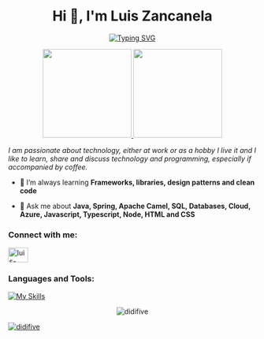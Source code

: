 <h1 align="center">
	Hi 👋, I'm Luis Zancanela
</h1>
<p align="center">
	<a href="https://git.io/typing-svg" target="_blank"><img src="https://readme-typing-svg.herokuapp.com?font=Comfortaa&size=22&duration=4749&pause=1250&color=5094F0&center=true&vCenter=true&lines=A+passionate+developer;who+loves+Java+and+Javascript;from+Brazil+to+World" alt="Typing SVG" /></a>
</p>

<div align="center">
	<a href="https://github.com/didifive">
		<img
		     height="180em"
		     src="https://github-readme-stats.vercel.app/api?username=didifive&show_icons=true&include_all_commits=true&count_private=true&theme=transparent"
		/>
		<img
		     height="180em"
		     src="https://github-readme-stats.vercel.app/api/top-langs/?username=didifive&layout=compact&langs_count=7&theme=transparent"
		/>
	</a>	  
</div>

_I am passionate about technology, either at work or as a hobby I live it and I like to learn, share and discuss technology and programming, especially if accompanied by coffee._

- 🌱 I’m always learning **Frameworks, libraries, design patterns and clean code**

- 💬 Ask me about **Java, Spring, Apache Camel, SQL, Databases, Cloud, Azure, Javascript, Typescript, Node, HTML and CSS**

### Connect with me:
<p align="left">
	<a href="https://linkedin.com/in/luis-carlos-zancanela" target="blank"><img align="center" src="https://raw.githubusercontent.com/rahuldkjain/github-profile-readme-generator/master/src/images/icons/Social/linked-in-alt.svg" alt="luis-carlos-zancanela" height="30" width="40" /></a>
</p>

### Languages and Tools:
[![My Skills](https://skillicons.dev/icons?i=html,css,bootstrap,javascript,ts,nodejs,nestjs,express,react,angular,jquery,jest,materialui,java,spring,mysql,postgres,sqlite,mongodb,docker,git,github,gitlab,heroku,netlify,figma,php,jenkins,md,linux,vscode,eclipse,aws,gcp,azure)](https://skillicons.dev)

<p align="center">
	<img src="https://komarev.com/ghpvc/?username=didifive&label=Profile%20views&color=0e75b6&style=flat" alt="didifive" />
</p>

<p align="left">
	<a href="https://github.com/ryo-ma/github-profile-trophy">
		<img src="https://github-profile-trophy.vercel.app/?username=didifive" alt="didifive" />
	</a>
</p>
